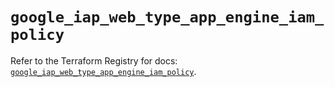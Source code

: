 # `google_iap_web_type_app_engine_iam_policy`

Refer to the Terraform Registry for docs: [`google_iap_web_type_app_engine_iam_policy`](https://registry.terraform.io/providers/hashicorp/google/6.49.0/docs/resources/iap_web_type_app_engine_iam_policy).
